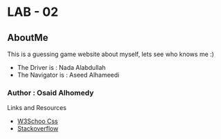# LAB - 02

## AboutMe

This is a guessing game website about myself, lets see who knows me :)

* The Driver is : Nada Alabdullah
* The Navigator is : Aseed Alhameedi

### Author : Osaid Alhomedy
Links and Resources
* [W3Schoo Css](https://www.w3schools.com/css/default.asp)
* [Stackoverflow](https://stackoverflow.com/questions/27355397/how-to-get-variable-value-from-another-js-file)